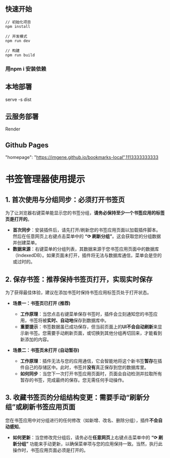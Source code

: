 ## 快速开始

```
// 初始化项目
npm install

// 开发模式
npm run dev

// 构建
npm run build
```
### 用npm i 安装依赖

## 本地部署
serve -s dist

## 云服务部署
Render
## Github Pages

"homepage": "https://imgene.github.io/bookmarks-local",1113333333333

# 书签管理器使用提示

## 1. 首次使用与分组同步：必须打开书签页

为了让浏览器右键菜单能显示您的书签分组，**请务必保持至少一个书签应用的标签页是打开的**。

- **首次同步**：安装插件后，请先打开/刷新您的书签应用页面以加载插件脚本。然后在任意网页上右键点击菜单中的 **“⟳ 刷新分组”**。这会获取您的分组数据并创建菜单。
- **数据来源**：右键菜单的分组列表，其数据来源于您书签应用页面中的数据库（IndexedDB）。如果页面未打开，插件将无法与数据库通信，菜单会是空的或过时的。

## 2. 保存书签：推荐保持书签页打开，实现实时保存

为了获得最佳体验，建议在添加书签时保持书签应用标签页处于打开状态。

- **场景一：书签页已打开 (推荐)**
  - **工作原理**：当您点击右键菜单保存书签时，插件会立刻通知您的书签应用，书签将被**实时、自动地**保存到数据库中。
  - **重要提示**：书签数据虽已成功保存，但当前页面上的**UI不会自动刷新**来显示新书签。您需要手动刷新页面，或切换到其他分组再切回来，才能看到新添加的内容。

- **场景二：书签页未打开 (自动暂存)**
  - **工作原理**：插件无法与您的应用通信，它会智能地将这个新书签**暂存**在插件自己的存储区中。此时，书签并**没有**真正保存到您的数据库里。
  - **如何同步**：当您下一次打开书签应用页面时，页面会自动检测并拉取所有暂存的书签，完成最终的保存。您无需任何手动操作。

## 3. 收藏书签页的分组结构变更：需要手动“刷新分组”或刷新书签应用页面


您在书签应用中对分组进行的任何修改（如新增、改名、删除分组），插件**不会自动感知**。

- **如何更新**：当您修改完分组后，请务必在**任意网页**上右键点击菜单中的 **“⟳ 刷新分组”** 功能来手动更新，以确保菜单项与您的应用保持一致。当然，执行此操作时，书签应用页面必须是打开的。